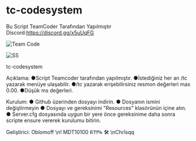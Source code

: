 # tc-codesystem
Bu Script TeamCoder Tarafından Yapılmıştır 
Discord:https://discord.gg/x5uUqFG


![Team Code](https://cdn.discordapp.com/attachments/818940399682977792/819280388441505833/unknown_1.png)


![SS](https://media.discordapp.net/attachments/818940399682977792/819282194723897374/unknown.png?width=832&height=468)

tc-codesystem

Açıklama:
●Script Teamcoder tarafından yapılmıştır.
●İstediğiniz her an /tc yazarak menüye ulaşabilir.
●/tc yazarak erişebilirsiniz resmon değerleri max 0.00.
●Düşük ms değerleri.


Kurulum:
● Github üzerinden dosyayı indirin.
● Dosyanın ismini değiştirmeyin
● Dosyayı ve gereksinimi "Resources" klasörünün içine atın.
● Server.cfg dosyasında uygun bir yere önce gereksinime daha sonra scripte ensure vererek kurulumu bitirin.




Geliştirici:
Oblomoff \n! MDT10100 𐱅𐰇𐰼𐰰 🛠 \nChrîsqq
